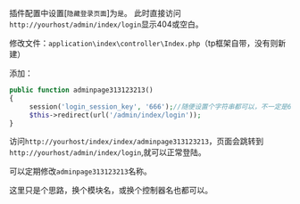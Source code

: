 插件配置中设置[`隐藏登录页面`]为`是`。
此时直接访问`http://yourhost/admin/index/login`显示404或空白。

修改文件：`application\index\controller\Index.php`（tp框架自带，没有则新建）

添加：
```php
public function adminpage313123213()
{
     session('login_session_key', '666');//随便设置个字符串都可以，不一定是666
     $this->redirect(url('/admin/index/login'));
}
```
访问`http://yourhost/index/index/adminpage313123213`，页面会跳转到`http://yourhost/admin/index/login`,就可以正常登陆。

可以定期修改`adminpage313123213`名称。

这里只是个思路，换个模块名，或换个控制器名也都可以。
